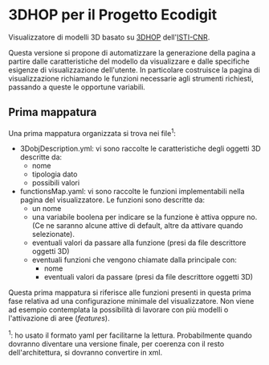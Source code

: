# 3DHOP per il Progetto Ecodigit

Visualizzatore di modelli 3D basato su [3DHOP](http://vcg.isti.cnr.it/3dhop/) dell'[ISTI-CNR](https://www.isti.cnr.it/).

Questa versione si propone di automatizzare la generazione della pagina a partire dalle caratteristiche del modello da visualizzare e dalle specifiche esigenze di visualizzazione dell'utente. In particolare costruisce la pagina di visualizzazione richiamando le funzioni necessarie agli strumenti richiesti, passando a queste le opportune variabili.

## Prima mappatura 
Una prima mappatura organizzata si trova nei file<sup>1</sup>:
* 3DobjDescription.yml: vi sono raccolte le caratteristiche degli oggetti 3D descritte da:
    * nome
    * tipologia dato
    * possibili valori
* functionsMap.yaml: vi sono raccolte le funzioni implementabili nella pagina del visualizzatore. Le funzioni sono descritte da:
    * un nome
    * una variabile boolena per indicare se la funzione è attiva oppure no. (Ce ne saranno alcune attive di default, altre da attivare quando selezionate).
    * eventuali valori da passare alla funzione (presi da file descrittore oggetti 3D)
    * eventuali funzioni che vengono chiamate dalla principale con:
        * nome
        * eventuali valori da passare (presi da file descrittore oggetti 3D)

Questa prima mappatura si riferisce alle funzioni presenti in questa prima fase relativa ad una configurazione minimale del visualizzatore. Non viene ad esempio contemplata la possibilità di lavorare con più modelli o l'attivazione di aree (*features*).


<sup>1</sup>: ho usato il formato yaml per facilitarne la lettura. Probabilmente quando dovranno diventare una versione finale, per coerenza con il resto dell'architettura, si dovranno convertire in xml.